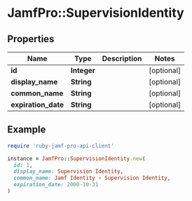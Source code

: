 # JamfPro::SupervisionIdentity

## Properties

| Name | Type | Description | Notes |
| ---- | ---- | ----------- | ----- |
| **id** | **Integer** |  | [optional] |
| **display_name** | **String** |  | [optional] |
| **common_name** | **String** |  | [optional] |
| **expiration_date** | **String** |  | [optional] |

## Example

```ruby
require 'ruby-jamf-pro-api-client'

instance = JamfPro::SupervisionIdentity.new(
  id: 1,
  display_name: Supervision Identity,
  common_name: Jamf Identity - Supervision Identity,
  expiration_date: 2000-10-31
)
```

